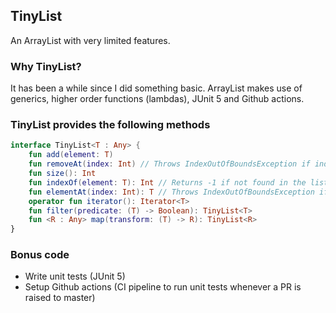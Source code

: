 ## TinyList

An ArrayList with very limited features.

### Why TinyList?

It has been a while since I did something basic. ArrayList makes use of generics, higher order functions (lambdas),
JUnit 5 and Github actions.

### TinyList provides the following methods

```kotlin
interface TinyList<T : Any> {
    fun add(element: T)
    fun removeAt(index: Int) // Throws IndexOutOfBoundsException if index >= size
    fun size(): Int
    fun indexOf(element: T): Int // Returns -1 if not found in the list
    fun elementAt(index: Int): T // Throws IndexOutOfBoundsException if index >= size
    operator fun iterator(): Iterator<T>
    fun filter(predicate: (T) -> Boolean): TinyList<T>
    fun <R : Any> map(transform: (T) -> R): TinyList<R>
}
```

### Bonus code

- Write unit tests (JUnit 5)
- Setup Github actions (CI pipeline to run unit tests whenever a PR is raised to master)

